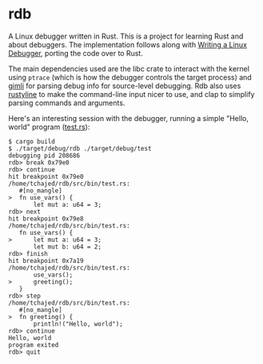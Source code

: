 # rdb

A Linux debugger written in Rust. This is a project for learning Rust and about
debuggers. The implementation follows along with [Writing a Linux
Debugger](https://blog.tartanllama.xyz/writing-a-linux-debugger-setup/), porting the code over to Rust.

The main dependencies used are the libc crate to interact with the kernel using
`ptrace` (which is how the debugger controls the target process) and
[gimli](https://crates.io/crates/gimli) for parsing debug info for source-level
debugging. Rdb also uses [rustyline](https://crates.io/crates/rustyline/) to
make the command-line input nicer to use, and clap to simplify parsing commands
and arguments.

Here's an interesting session with the debugger, running a simple "Hello, world"
program ([test.rs](src/bin/test.rs)):

```
$ cargo build
$ ./target/debug/rdb ./target/debug/test
debugging pid 208686
rdb> break 0x79e0
rdb> continue
hit breakpoint 0x79e0
/home/tchajed/rdb/src/bin/test.rs:
   #[no_mangle]
>  fn use_vars() {
       let mut a: u64 = 3;
rdb> next
hit breakpoint 0x79e8
/home/tchajed/rdb/src/bin/test.rs:
   fn use_vars() {
>      let mut a: u64 = 3;
       let mut b: u64 = 2;
rdb> finish
hit breakpoint 0x7a19
/home/tchajed/rdb/src/bin/test.rs:
       use_vars();
>      greeting();
   }
rdb> step
/home/tchajed/rdb/src/bin/test.rs:
   #[no_mangle]
>  fn greeting() {
       println!("Hello, world");
rdb> continue
Hello, world
program exited
rdb> quit
```
